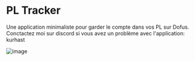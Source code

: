 # PL Tracker
Une application minimaliste pour garder le compte dans vos PL sur Dofus.
Conctactez moi sur discord si vous avez un problème avec l'application: kurhast


![image](https://github.com/user-attachments/assets/c202e216-9445-40c7-b26c-263f6723d656)

